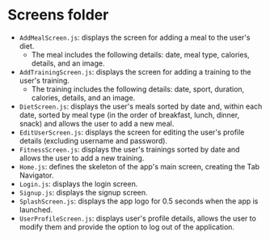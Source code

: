 # Screens folder

- `AddMealScreen.js`: displays the screen for adding a meal to the user's diet.
  - The meal includes the following details: date, meal type, calories, details, and an image.
- `AddTrainingScreen.js`: displays the screen for adding a training to the user's training.
  - The training includes the following details: date, sport, duration, calories, details, and an image.
- `DietScreen.js`: displays the user's meals sorted by date and, within each date, sorted by meal type (in the order of breakfast, lunch, dinner, snack) and allows the user to add a new meal.
- `EditUserScreen.js`: displays the screen for editing the user's profile details (excluding username and password). 
- `FitnessScreen.js`: displays the user's trainings sorted by date and allows the user to add a new training. 
- `Home.js`: defines the skeleton of the app's main screen, creating the Tab Navigator.
- `Login.js`: displays the login screen.
- `Signup.js`: displays the signup screen.
- `SplashScreen.js`: displays the app logo for 0.5 seconds when the app is launched.
- `UserProfileScreen.js`: displays user's profile details, allows the user to modify them and provide the option to log out of the application.
